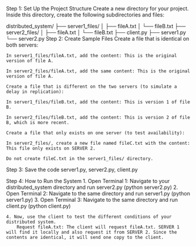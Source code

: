 Step 1: Set Up the Project Structure
Create a new directory for your project. Inside this directory, create the following subdirectories and files:

distributed_system/
├── server1_files/
│   ├── fileA.txt
│   └── fileB.txt
├── server2_files/
│   ├── fileA.txt
│   └── fileB.txt
├── client.py
├── server1.py
└── server2.py
Step 2: Create Sample Files
    Create a file that is identical on both servers:

    In server1_files/fileA.txt, add the content: This is the original version of file A.

    In server2_files/fileA.txt, add the same content: This is the original version of file A.

    Create a file that is different on the two servers (to simulate a delay in replication):

    In server1_files/fileB.txt, add the content: This is version 1 of file B.

    In server2_files/fileB.txt, add the content: This is version 2 of file B, which is more recent.

    Create a file that only exists on one server (to test availability):

    In server2_files/, create a new file named fileC.txt with the content: This file only exists on SERVER 2.

    Do not create fileC.txt in the server1_files/ directory.

Step 3: Save the code server1.py, server2.py, client.py

Step 4: How to Run the System
    1. Open Terminal 1: Navigate to your distributed_system directory and run server2.py (python server2.py)
    2. Open Terminal 2: Navigate to the same directory and run server1.py (python server1.py)
    3. Open Terminal 3: Navigate to the same directory and run client.py (python client.py)

    4. Now, use the client to test the different conditions of your distributed system.
        Request fileA.txt: The client will request fileA.txt. SERVER 1 will find it locally and also request it from SERVER 2. Since the contents are identical, it will send one copy to the client.
